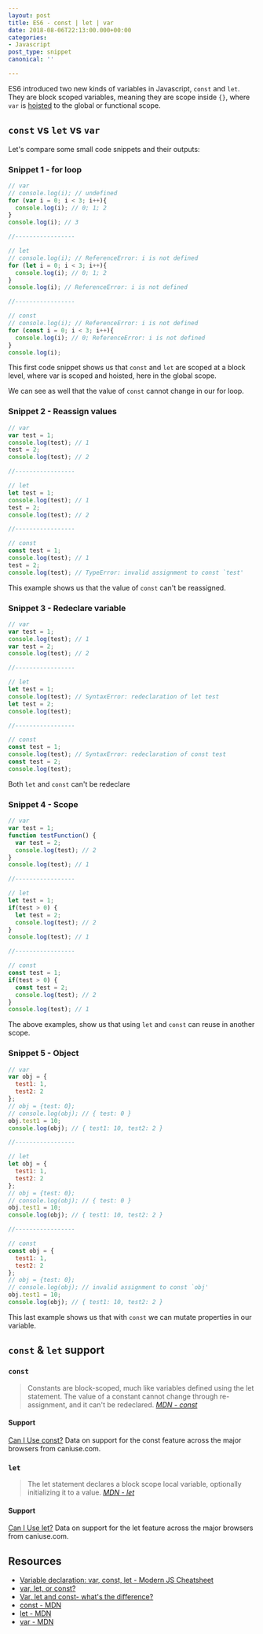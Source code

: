 ```yaml
---
layout: post
title: ES6 - const | let | var
date: 2018-08-06T22:13:00.000+00:00
categories:
- Javascript
post_type: snippet
canonical: ''

---
```

ES6 introduced two new kinds of variables in Javascript, `const` and `let`. They are block scoped variables, meaning they are scope inside `{}`, where `var` is [hoisted](/devNotes/javascript/2018/07/31/hoisting.html "hoisted") to the global or functional scope.

## `const` vs `let` vs `var`

Let's compare some small code snippets and their outputs:

### Snippet 1 - for loop

```js
// var
// console.log(i); // undefined
for (var i = 0; i < 3; i++){
  console.log(i); // 0; 1; 2
}
console.log(i); // 3

//-----------------

// let
// console.log(i); // ReferenceError: i is not defined
for (let i = 0; i < 3; i++){
  console.log(i); // 0; 1; 2
}
console.log(i); // ReferenceError: i is not defined

//-----------------

// const
// console.log(i); // ReferenceError: i is not defined
for (const i = 0; i < 3; i++){
  console.log(i); // 0; ReferenceError: i is not defined
}
console.log(i);
```

This first code snippet shows us that `const` and `let` are scoped at a block level, where var is scoped and hoisted, here in the global scope.

We can see as well that the value of `const` cannot change in our for loop.

### Snippet 2 - Reassign values

```js
// var
var test = 1;
console.log(test); // 1
test = 2;
console.log(test); // 2

//-----------------

// let
let test = 1;
console.log(test); // 1
test = 2;
console.log(test); // 2

//-----------------

// const
const test = 1;
console.log(test); // 1
test = 2;
console.log(test); // TypeError: invalid assignment to const `test'
```

This example shows us that the value of `const` can't be reassigned.

### Snippet 3 - Redeclare variable

```js
// var
var test = 1;
console.log(test); // 1
var test = 2;
console.log(test); // 2

//-----------------

// let
let test = 1;
console.log(test); // SyntaxError: redeclaration of let test
let test = 2;
console.log(test);

//-----------------

// const
const test = 1;
console.log(test); // SyntaxError: redeclaration of const test
const test = 2;
console.log(test);
```

Both `let` and `const` can't be redeclare

### Snippet 4 - Scope

```js
// var
var test = 1;
function testFunction() {
  var test = 2;
  console.log(test); // 2
}
console.log(test); // 1

//-----------------

// let
let test = 1;
if(test > 0) {
  let test = 2;
  console.log(test); // 2
}
console.log(test); // 1

//-----------------

// const
const test = 1;
if(test > 0) {
  const test = 2;
  console.log(test); // 2
}
console.log(test); // 1
```

The above examples, show us that using `let` and `const` can reuse in another scope.

### Snippet 5 - Object

```js
// var
var obj = {
  test1: 1,
  test2: 2
};
// obj = {test: 0};
// console.log(obj); // { test: 0 }
obj.test1 = 10;
console.log(obj); // { test1: 10, test2: 2 }

//-----------------

// let
let obj = {
  test1: 1,
  test2: 2
};
// obj = {test: 0};
// console.log(obj); // { test: 0 }
obj.test1 = 10;
console.log(obj); // { test1: 10, test2: 2 }

//-----------------

// const
const obj = {
  test1: 1,
  test2: 2
};
// obj = {test: 0};
// console.log(obj); // invalid assignment to const `obj'
obj.test1 = 10;
console.log(obj); // { test1: 10, test2: 2 }
```

This last example shows us that with `const` we can mutate properties in our variable.

## `const` & `let` support

### `const`

> Constants are block-scoped, much like variables defined using the let statement. The value of a constant cannot change through re-assignment, and it can't be redeclared. [_MDN - const_](https://developer.mozilla.org/en-US/docs/Web/JavaScript/Reference/Statements/const)

#### Support

<p class="ciu_embed" data-feature="const" data-periods="future_1,current,past_1,past_2" data-accessible-colours="false">
<a href="http://caniuse.com/#feat=const">Can I Use const?</a> Data on support for the const feature across the major browsers from caniuse.com.
</p>

### `let`

> The let statement declares a block scope local variable, optionally initializing it to a value. [_MDN - let_](https://developer.mozilla.org/en-US/docs/Web/JavaScript/Reference/Statements/let)

#### Support

<p class="ciu_embed" data-feature="let" data-periods="future_1,current,past_1,past_2" data-accessible-colours="false">
<a href="http://caniuse.com/#feat=let">Can I Use let?</a> Data on support for the let feature across the major browsers from caniuse.com.
</p>

## Resources

* [Variable declaration: var, const, let - Modern JS Cheatsheet](https://mbeaudru.github.io/modern-js-cheatsheet/#variable-declaration-var-const-let)
* [var, let, or const?](https://hackernoon.com/js-var-let-or-const-67e51dbb716f)
* [Var, let and const- what's the difference?](https://duckduckgo.com/?q=const+let+var+es6&t=ffab&atb=v123-1&ia=web)
* [const - MDN](https://developer.mozilla.org/en-US/docs/Web/JavaScript/Reference/Statements/const)
* [let - MDN](https://developer.mozilla.org/en-US/docs/Web/JavaScript/Reference/Statements/let)
* [var - MDN](https://developer.mozilla.org/en-US/docs/Web/JavaScript/Reference/Statements/var)